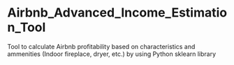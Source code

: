 # Airbnb_Advanced_Income_Estimation_Tool
Tool to calculate Airbnb profitability based on characteristics and ammenities (Indoor fireplace, dryer, etc.) by using Python sklearn library
